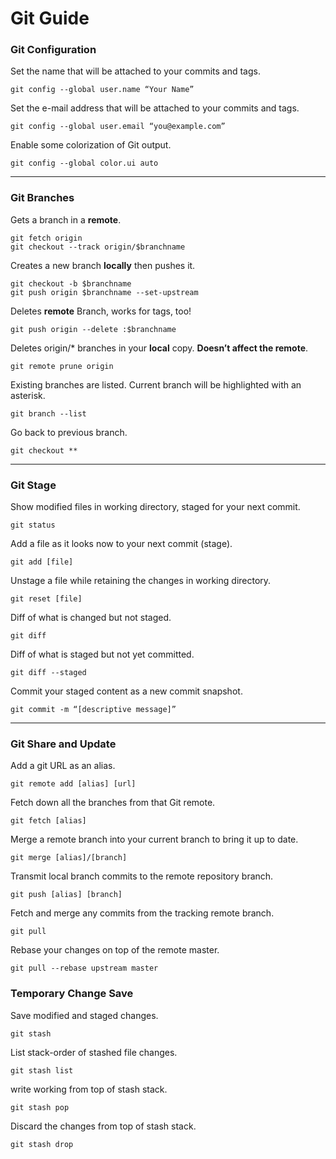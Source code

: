 # Git Guide
### Git Configuration
Set the name that will be attached to your commits and tags.

    git config --global user.name “Your Name”

Set the e-mail address that will be attached to your commits and tags.

    git config --global user.email “you@example.com”

Enable some colorization of Git output.
    
    git config --global color.ui auto
---
### Git Branches
Gets a branch in a **remote**.

    git fetch origin
    git checkout --track origin/$branchname

Creates a new branch **locally** then pushes it.

    git checkout -b $branchname
    git push origin $branchname --set-upstream

Deletes **remote** Branch, works for tags, too!

    git push origin --delete :$branchname

Deletes origin/* branches in your **local** copy. **Doesn’t affect the remote**.

    git remote prune origin

Existing branches are listed. Current branch will be highlighted with an asterisk.

    git branch --list

Go back to previous branch.  
    
    git checkout **

---

### Git Stage

Show modified files in working directory, staged for your next commit.

    git status

Add a file as it looks now to your next commit (stage).

    git add [file]

Unstage a file while retaining the changes in working directory.
    
    git reset [file]

Diff of what is changed but not staged.

    git diff

Diff of what is staged but not yet committed.
    
    git diff --staged

Commit your staged content as a new commit snapshot.
    
    git commit -m “[descriptive message]”

---

### Git Share and Update

Add a git URL as an alias.
    
    git remote add [alias] [url]

Fetch down all the branches from that Git remote.
    
    git fetch [alias]

Merge a remote branch into your current branch to bring it up to date.
    
    git merge [alias]/[branch]

Transmit local branch commits to the remote repository branch.
    
    git push [alias] [branch]

Fetch and merge any commits from the tracking remote branch.
    
    git pull

Rebase your changes on top of the remote master.
    
    git pull --rebase upstream master


### Temporary Change Save

Save modified and staged changes.
    
    git stash

List stack-order of stashed file changes.
    
    git stash list

write working from top of stash stack.
    
    git stash pop

Discard the changes from top of stash stack.

    git stash drop